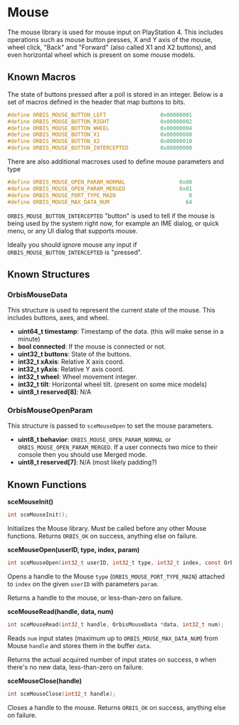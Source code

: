 # Mouse

The mouse library is used for mouse input on PlayStation 4. This includes operations such as mouse button presses, X and Y axis of the mouse, wheel click, "Back" and "Forward" (also called X1 and X2 buttons), and even horizontal wheel which is present on some mouse models.

## Known Macros

The state of buttons pressed after a poll is stored in an integer. Below is a set of macros defined in the header that map buttons to bits.

```c
#define ORBIS_MOUSE_BUTTON_LEFT                 0x00000001
#define ORBIS_MOUSE_BUTTON_RIGHT                0x00000002
#define ORBIS_MOUSE_BUTTON_WHEEL                0x00000004
#define ORBIS_MOUSE_BUTTON_X1                   0x00000008
#define ORBIS_MOUSE_BUTTON_X2                   0x00000010
#define ORBIS_MOUSE_BUTTON_INTERCEPTED          0x80000000
```

There are also additional macroses used to define mouse parameters and type
```c
#define ORBIS_MOUSE_OPEN_PARAM_NORMAL                 0x00
#define ORBIS_MOUSE_OPEN_PARAM_MERGED                 0x01
#define ORBIS_MOUSE_PORT_TYPE_MAIN                       0
#define ORBIS_MOUSE_MAX_DATA_NUM                        64
```

`ORBIS_MOUSE_BUTTON_INTERCEPTED` "button" is used to tell if the mouse is being used by the system right now, for example an IME dialog, or quick menu, or any UI dialog that supports mouse.

Ideally you should ignore mouse any input if `ORBIS_MOUSE_BUTTON_INTERCEPTED` is "pressed".

## Known Structures

### OrbisMouseData

This structure is used to represent the current state of the mouse. This includes buttons, axes, and wheel.

- **uint64_t timestamp**: Timestamp of the data. (this will make sense in a minute)
- **bool connected**: If the mouse is connected or not.
- **uint32_t buttons**: State of the buttons.
- **int32_t xAxis**: Relative X axis coord.
- **int32_t yAxis**: Relative Y axis coord.
- **int32_t wheel**: Wheel movement integer.
- **int32_t tilt**: Horizontal wheel tilt. (present on some mice models)
- **uint8_t reserved[8]**: N/A

### OrbisMouseOpenParam

This structure is passed to `sceMouseOpen` to set the mouse parameters.

- **uint8_t behavior**: `ORBIS_MOUSE_OPEN_PARAM_NORMAL` or `ORBIS_MOUSE_OPEN_PARAM_MERGED`. If a user connects two mice to their console then you should use Merged mode.
- **uint8_t reserved[7]**: N/A (most likely padding?)

## Known Functions

**sceMouseInit()**

```c
int sceMouseInit();
```

Initializes the Mouse library. Must be called before any other Mouse functions. Returns `ORBIS_OK` on success, anything else on failure.

**sceMouseOpen(userID, type, index, param)**

```c
int sceMouseOpen(int32_t userID, int32_t type, int32_t index, const OrbisMouseOpenParam *param);
```

Opens a handle to the Mouse `type` (`ORBIS_MOUSE_PORT_TYPE_MAIN`) attached to `index` on the given `userID` with parameters `param`.

Returns a handle to the mouse, or less-than-zero on failure.

**sceMouseRead(handle, data, num)**

```c
int sceMouseRead(int32_t handle, OrbisMouseData *data, int32_t num);
```

Reads `num` input states (maximum up to `ORBIS_MOUSE_MAX_DATA_NUM`) from Mouse `handle` and stores them in the buffer `data`.

Returns the actual acquired number of input states on success, `0` when there's no new data, less-than-zero on failure.

**sceMouseClose(handle)**

```c
int sceMouseClose(int32_t handle);
```

Closes a handle to the mouse. Returns `ORBIS_OK` on success, anything else on failure.
